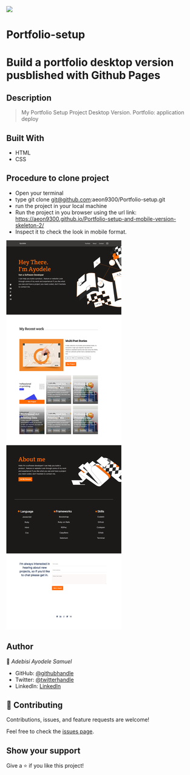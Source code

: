 ![](https://img.shields.io/badge/Microverse-blueviolet)

# Portfolio-setup
# Build a portfolio desktop version pusblished with Github Pages

## Description
> My Portfolio Setup Project Desktop Version.
> Portfolio: application deploy

## Built With

- HTML
- CSS

## Procedure to clone project
- Open your terminal
- type git clone git@github.com:aeon9300/Portfolio-setup.git
- run the project in your local machine
- Run the project in you browser using the url link: https://aeon9300.github.io/Portfolio-setup-and-mobile-version-skeleton-2/
- Inspect it to check the look in mobile format.

![screenshot](images/img-microverse.png)

## Author

👤 *Adebisi Ayodele Samuel*

- GitHub: [@githubhandle](https://github.com/aeon9300)
- Twitter: [@twitterhandle](https://twitter.com/aeon9300)
- LinkedIn: [LinkedIn](https://www.linkedin.com/in/samuel-adebisi-4a589362/)

## 🤝 Contributing

Contributions, issues, and feature requests are welcome!

Feel free to check the [issues page](../../issues/).

## Show your support

Give a ⭐ if you like this project!